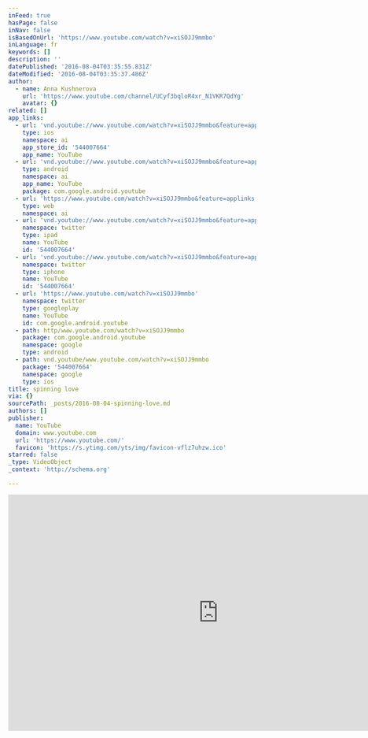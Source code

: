 ```yaml
---
inFeed: true
hasPage: false
inNav: false
isBasedOnUrl: 'https://www.youtube.com/watch?v=xiSOJJ9mmbo'
inLanguage: fr
keywords: []
description: ''
datePublished: '2016-08-04T03:35:55.831Z'
dateModified: '2016-08-04T03:35:37.486Z'
author:
  - name: Anna Kushnerova
    url: 'https://www.youtube.com/channel/UCyf3bqloR4xr_N1VKR7QdYg'
    avatar: {}
related: []
app_links:
  - url: 'vnd.youtube://www.youtube.com/watch?v=xiSOJJ9mmbo&feature=applinks'
    type: ios
    namespace: ai
    app_store_id: '544007664'
    app_name: YouTube
  - url: 'vnd.youtube://www.youtube.com/watch?v=xiSOJJ9mmbo&feature=applinks'
    type: android
    namespace: ai
    app_name: YouTube
    package: com.google.android.youtube
  - url: 'https://www.youtube.com/watch?v=xiSOJJ9mmbo&feature=applinks'
    type: web
    namespace: ai
  - url: 'vnd.youtube://www.youtube.com/watch?v=xiSOJJ9mmbo&feature=applinks'
    namespace: twitter
    type: ipad
    name: YouTube
    id: '544007664'
  - url: 'vnd.youtube://www.youtube.com/watch?v=xiSOJJ9mmbo&feature=applinks'
    namespace: twitter
    type: iphone
    name: YouTube
    id: '544007664'
  - url: 'https://www.youtube.com/watch?v=xiSOJJ9mmbo'
    namespace: twitter
    type: googleplay
    name: YouTube
    id: com.google.android.youtube
  - path: http/www.youtube.com/watch?v=xiSOJJ9mmbo
    package: com.google.android.youtube
    namespace: google
    type: android
  - path: vnd.youtube/www.youtube.com/watch?v=xiSOJJ9mmbo
    package: '544007664'
    namespace: google
    type: ios
title: spinning love
via: {}
sourcePath: _posts/2016-08-04-spinning-love.md
authors: []
publisher:
  name: YouTube
  domain: www.youtube.com
  url: 'https://www.youtube.com/'
  favicon: 'https://s.ytimg.com/yts/img/favicon-vflz7uhzw.ico'
starred: false
_type: VideoObject
_context: 'http://schema.org'

---
```

<iframe src="https://cdn.embedly.com/widgets/media.html?src=https%3A%2F%2Fwww.youtube.com%2Fembed%2FxiSOJJ9mmbo%3Ffeature%3Doembed&amp;url=http%3A%2F%2Fwww.youtube.com%2Fwatch%3Fv%3DxiSOJJ9mmbo&amp;image=https%3A%2F%2Fi.ytimg.com%2Fvi%2FxiSOJJ9mmbo%2Fhqdefault.jpg&amp;key=b7d04c9b404c499eba89ee7072e1c4f7&amp;type=text%2Fhtml&amp;schema=youtube" width="854" height="480" scrolling="no" frameborder="0" allowfullscreen="" style=""></iframe>